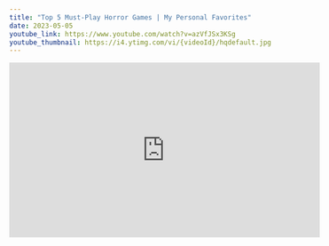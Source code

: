 ```yaml
---
title: "Top 5 Must-Play Horror Games | My Personal Favorites"
date: 2023-05-05
youtube_link: https://www.youtube.com/watch?v=azVfJSx3KSg
youtube_thumbnail: https://i4.ytimg.com/vi/{videoId}/hqdefault.jpg
---
```

<iframe width="560" height="315" src="https://www.youtube.com/embed/azVfJSx3KSg" title="Top 5 Must-Play Horror Games | My Personal Favorites" frameborder="0" allow="accelerometer; autoplay; clipboard-write; encrypted-media; gyroscope; picture-in-picture; web-share" allowfullscreen></iframe>
